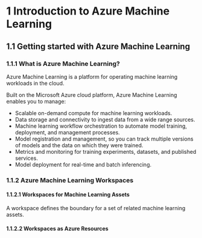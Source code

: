 # 1 Introduction to Azure Machine Learning

## 1.1 Getting started with Azure Machine Learning

### 1.1.1 What is Azure Machine Learning?
Azure Machine Learning is a platform for operating machine learning workloads in the cloud.

Built on the Microsoft Azure cloud platform, Azure Machine Learning enables you to manage:
- Scalable on-demand compute for machine learning workloads.
- Data storage and connectivity to ingest data from a wide range sources.
- Machine learning workflow orchestration to automate model training, deployment, and management processes.
- Model registration and management, so you can track multiple versions of models and the data on which they were trained.
- Metrics and monitoring for training experiments, datasets, and published services.
- Model deployment for real-time and batch inferencing.

### 1.1.2 Azure Machine Learning Workspaces

#### 1.1.2.1 Workspaces for Machine Learning Assets
A workspace defines the boundary for a set of related machine learning assets.

#### 1.1.2.2 Workspaces as Azure Resources
